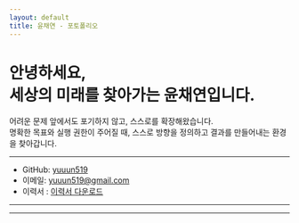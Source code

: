 ```yaml
---
layout: default
title: 윤채연 - 포토폴리오
---
```


# 안녕하세요, <br> 세상의 미래를 찾아가는 윤채연입니다.

어려운 문제 앞에서도 포기하지 않고, 스스로를 확장해왔습니다. <br>
명확한 목표와 실행 권한이 주어질 때, 스스로 방향을 정의하고 결과를 만들어내는 환경을 찾아갑니다.


---

- GitHub: [yuuun519](https://github.com/yuuun519)  
- 이메일: yuuun519@gmail.com  
- 이력서 : [이력서 다운로드](/assets/3.신청서식.pdf)

---


---
